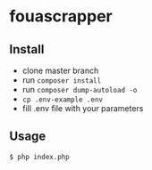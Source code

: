 # fouascrapper
## Install

- clone master branch
- run `composer install`
- run `composer dump-autoload -o`
- `cp .env-example .env`
- fill .env file with your parameters


## Usage

`$ php index.php`

